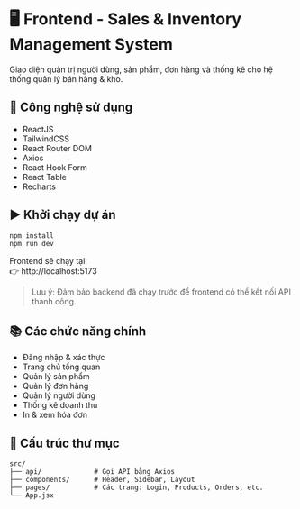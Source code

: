 # 🖥️ Frontend - Sales & Inventory Management System

Giao diện quản trị người dùng, sản phẩm, đơn hàng và thống kê cho hệ thống quản lý bán hàng & kho.

## 🚀 Công nghệ sử dụng

- ReactJS
- TailwindCSS
- React Router DOM
- Axios
- React Hook Form
- React Table
- Recharts

## ▶️ Khởi chạy dự án

```bash
npm install
npm run dev
```

Frontend sẽ chạy tại:  
👉 http://localhost:5173

> Lưu ý: Đảm bảo backend đã chạy trước để frontend có thể kết nối API thành công.

## 📚 Các chức năng chính

- Đăng nhập & xác thực
- Trang chủ tổng quan
- Quản lý sản phẩm
- Quản lý đơn hàng
- Quản lý người dùng
- Thống kê doanh thu
- In & xem hóa đơn

## 🔗 Cấu trúc thư mục

```
src/
├── api/             # Gọi API bằng Axios
├── components/      # Header, Sidebar, Layout
├── pages/           # Các trang: Login, Products, Orders, etc.
└── App.jsx
```
